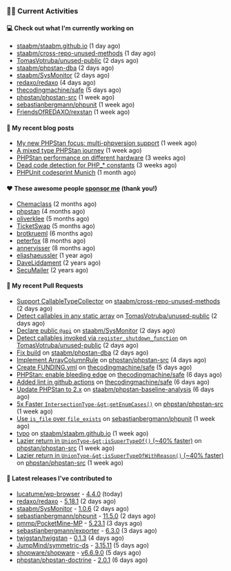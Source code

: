 ### 👨‍💻 Current Activities


#### 💻 Check out what I'm currently working on

- [staabm/staabm.github.io](https://github.com/staabm/staabm.github.io) (1 day ago)
- [staabm/cross-repo-unused-methods](https://github.com/staabm/cross-repo-unused-methods) (1 day ago)
- [TomasVotruba/unused-public](https://github.com/TomasVotruba/unused-public) (2 days ago)
- [staabm/phpstan-dba](https://github.com/staabm/phpstan-dba) (2 days ago)
- [staabm/SysMonitor](https://github.com/staabm/SysMonitor) (2 days ago)
- [redaxo/redaxo](https://github.com/redaxo/redaxo) (4 days ago)
- [thecodingmachine/safe](https://github.com/thecodingmachine/safe) (5 days ago)
- [phpstan/phpstan-src](https://github.com/phpstan/phpstan-src) (1 week ago)
- [sebastianbergmann/phpunit](https://github.com/sebastianbergmann/phpunit) (1 week ago)
- [FriendsOfREDAXO/rexstan](https://github.com/FriendsOfREDAXO/rexstan) (1 week ago)


#### 📜 My recent blog posts

- [My new PHPStan focus: multi-phpversion support](https://staabm.github.io/2024/11/28/phpstan-php-version-in-scope.html) (1 week ago)
- [A mixed type PHPStan journey](https://staabm.github.io/2024/11/26/phpstan-mixed-types.html) (1 week ago)
- [PHPStan performance on different hardware](https://staabm.github.io/2024/11/17/phpstan-performance-on-different-hardware.html) (3 weeks ago)
- [Dead code detection for PHP_* constants](https://staabm.github.io/2024/11/14/phpstan-php-version-narrowing.html) (3 weeks ago)
- [PHPUnit codesprint Munich](https://staabm.github.io/2024/10/19/phpunit-codesprint-munich.html) (1 month ago)


#### ❤️ These awesome people [sponsor me](https://github.com/sponsors/staabm) (thank you!)

- [Chemaclass](https://github.com/Chemaclass) (2 months ago)
- [phpstan](https://github.com/phpstan) (4 months ago)
- [oliverklee](https://github.com/oliverklee) (5 months ago)
- [TicketSwap](https://github.com/TicketSwap) (5 months ago)
- [brotkrueml](https://github.com/brotkrueml) (6 months ago)
- [peterfox](https://github.com/peterfox) (8 months ago)
- [annervisser](https://github.com/annervisser) (8 months ago)
- [eliashaeussler](https://github.com/eliashaeussler) (1 year ago)
- [DaveLiddament](https://github.com/DaveLiddament) (2 years ago)
- [SecuMailer](https://github.com/SecuMailer) (2 years ago)


#### 🔨 My recent Pull Requests

- [Support CallableTypeCollector](https://github.com/staabm/cross-repo-unused-methods/pull/2) on [staabm/cross-repo-unused-methods](https://github.com/staabm/cross-repo-unused-methods) (2 days ago)
- [Detect callables in any static array](https://github.com/TomasVotruba/unused-public/pull/140) on [TomasVotruba/unused-public](https://github.com/TomasVotruba/unused-public) (2 days ago)
- [Declare public `@api`](https://github.com/staabm/SysMonitor/pull/27) on [staabm/SysMonitor](https://github.com/staabm/SysMonitor) (2 days ago)
- [Detect callables invoked via `register_shutdown_function`](https://github.com/TomasVotruba/unused-public/pull/139) on [TomasVotruba/unused-public](https://github.com/TomasVotruba/unused-public) (2 days ago)
- [Fix build](https://github.com/staabm/phpstan-dba/pull/726) on [staabm/phpstan-dba](https://github.com/staabm/phpstan-dba) (2 days ago)
- [Implement ArrayColumnRule](https://github.com/phpstan/phpstan-src/pull/3706) on [phpstan/phpstan-src](https://github.com/phpstan/phpstan-src) (4 days ago)
- [Create FUNDING.yml](https://github.com/thecodingmachine/safe/pull/496) on [thecodingmachine/safe](https://github.com/thecodingmachine/safe) (5 days ago)
- [PHPStan: enable bleeding edge](https://github.com/thecodingmachine/safe/pull/494) on [thecodingmachine/safe](https://github.com/thecodingmachine/safe) (6 days ago)
- [Added lint in github actions](https://github.com/thecodingmachine/safe/pull/493) on [thecodingmachine/safe](https://github.com/thecodingmachine/safe) (6 days ago)
- [Update PHPStan to 2.x](https://github.com/staabm/phpstan-baseline-analysis/pull/187) on [staabm/phpstan-baseline-analysis](https://github.com/staabm/phpstan-baseline-analysis) (6 days ago)
- [5x Faster `IntersectionType-&gt;getEnumCases()`](https://github.com/phpstan/phpstan-src/pull/3695) on [phpstan/phpstan-src](https://github.com/phpstan/phpstan-src) (1 week ago)
- [Use `is_file` over `file_exists`](https://github.com/sebastianbergmann/phpunit/pull/6058) on [sebastianbergmann/phpunit](https://github.com/sebastianbergmann/phpunit) (1 week ago)
- [typo](https://github.com/staabm/staabm.github.io/pull/127) on [staabm/staabm.github.io](https://github.com/staabm/staabm.github.io) (1 week ago)
- [Lazier return in `UnionType-&gt;isSuperTypeOf()` (~40% faster)](https://github.com/phpstan/phpstan-src/pull/3693) on [phpstan/phpstan-src](https://github.com/phpstan/phpstan-src) (1 week ago)
- [Lazier return in `UnionType-&gt;isSuperTypeOfWithReason()` (~40% faster)](https://github.com/phpstan/phpstan-src/pull/3692) on [phpstan/phpstan-src](https://github.com/phpstan/phpstan-src) (1 week ago)


#### 🔭 Latest releases I've contributed to

- [lucatume/wp-browser](https://github.com/lucatume/wp-browser) - [4.4.0](https://github.com/lucatume/wp-browser/releases/tag/4.4.0) (today)
- [redaxo/redaxo](https://github.com/redaxo/redaxo) - [5.18.1](https://github.com/redaxo/redaxo/releases/tag/5.18.1) (2 days ago)
- [staabm/SysMonitor](https://github.com/staabm/SysMonitor) - [1.0.6](https://github.com/staabm/SysMonitor/releases/tag/1.0.6) (2 days ago)
- [sebastianbergmann/phpunit](https://github.com/sebastianbergmann/phpunit) - [11.5.0](https://github.com/sebastianbergmann/phpunit/releases/tag/11.5.0) (2 days ago)
- [pmmp/PocketMine-MP](https://github.com/pmmp/PocketMine-MP) - [5.23.1](https://github.com/pmmp/PocketMine-MP/releases/tag/5.23.1) (3 days ago)
- [sebastianbergmann/exporter](https://github.com/sebastianbergmann/exporter) - [6.3.0](https://github.com/sebastianbergmann/exporter/releases/tag/6.3.0) (3 days ago)
- [twigstan/twigstan](https://github.com/twigstan/twigstan) - [0.1.3](https://github.com/twigstan/twigstan/releases/tag/0.1.3) (4 days ago)
- [JumpMind/symmetric-ds](https://github.com/JumpMind/symmetric-ds) - [3.15.11](https://github.com/JumpMind/symmetric-ds/releases/tag/3.15.11) (5 days ago)
- [shopware/shopware](https://github.com/shopware/shopware) - [v6.6.9.0](https://github.com/shopware/shopware/releases/tag/v6.6.9.0) (5 days ago)
- [phpstan/phpstan-doctrine](https://github.com/phpstan/phpstan-doctrine) - [2.0.1](https://github.com/phpstan/phpstan-doctrine/releases/tag/2.0.1) (6 days ago)

